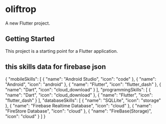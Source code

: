 # oliftrop

A new Flutter project.

## Getting Started

This project is a starting point for a Flutter application.


## this skills data for firebase json
{
"mobileSkills": [
{ "name": "Android Studio", "icon": "code" },
{ "name": "Android", "icon": "android" },
{ "name": "Flutter", "icon": "flutter_dash" },
{ "name": "Dart", "icon": "cloud_download" }
],
"programmingSkills": [
{ "name": "Dart", "icon": "cloud_download" },
{ "name": "Flutter", "icon": "flutter_dash" }
],
"databaseSkills": [
{ "name": "SQLLite", "icon": "storage" },
{ "name": "Firebase Realtime Database", "icon": "cloud" },
{ "name": "FireStore Database", "icon": "cloud" },
{ "name": "FireBase(Storage)", "icon": "cloud" }
]
}

